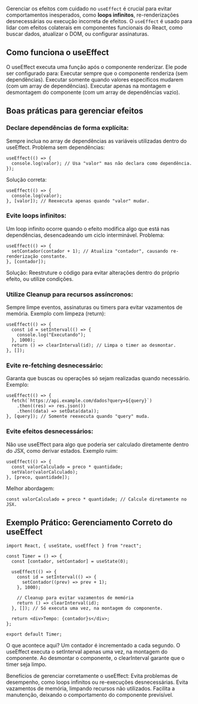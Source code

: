 
Gerenciar os efeitos com cuidado no `useEffect` é crucial para evitar comportamentos inesperados, como **loops infinitos**, re-renderizações desnecessárias ou execução incorreta de efeitos. O `useEffect` é usado para lidar com efeitos colaterais em componentes funcionais do React, como buscar dados, atualizar o DOM, ou configurar assinaturas.
## Como funciona o useEffect
O useEffect executa uma função após o componente renderizar. Ele pode ser configurado para:
Executar sempre que o componente renderiza (sem dependências).
Executar somente quando valores específicos mudarem (com um array de dependências).
Executar apenas na montagem e desmontagem do componente (com um array de dependências vazio).

## Boas práticas para gerenciar efeitos

### Declare dependências de forma explícita:
Sempre inclua no array de dependências as variáveis utilizadas dentro do useEffect.
Problema sem dependências:
```
useEffect(() => {
  console.log(valor); // Usa "valor" mas não declara como dependência.
});
```

Solução correta:
```
useEffect(() => {
  console.log(valor);
}, [valor]); // Reexecuta apenas quando "valor" mudar.
```

### Evite loops infinitos:
Um loop infinito ocorre quando o efeito modifica algo que está nas dependências, desencadeando um ciclo interminável.
Problema:
```
useEffect(() => {
  setContador(contador + 1); // Atualiza "contador", causando re-renderização constante.
}, [contador]);
```

Solução:
Reestruture o código para evitar alterações dentro do próprio efeito, ou utilize condições.

### Utilize Cleanup para recursos assíncronos:
Sempre limpe eventos, assinaturas ou timers para evitar vazamentos de memória.
Exemplo com limpeza (return):
```
useEffect(() => {
  const id = setInterval(() => {
    console.log("Executando");
  }, 1000);
  return () => clearInterval(id); // Limpa o timer ao desmontar.
}, []);
```

### Evite re-fetching desnecessário:
Garanta que buscas ou operações só sejam realizadas quando necessário.
Exemplo:
```
useEffect(() => {
  fetch(`https://api.example.com/dados?query=${query}`)
    .then((res) => res.json())
    .then((data) => setData(data));
}, [query]); // Somente reexecuta quando "query" muda.
```

### Evite efeitos desnecessários:
Não use useEffect para algo que poderia ser calculado diretamente dentro do JSX, como derivar estados.
Exemplo ruim:
```
useEffect(() => {
  const valorCalculado = preco * quantidade;
  setValor(valorCalculado);
}, [preco, quantidade]);
```

Melhor abordagem:
```
const valorCalculado = preco * quantidade; // Calcule diretamente no JSX.
```

## Exemplo Prático: Gerenciamento Correto do useEffect

```
import React, { useState, useEffect } from "react";

const Timer = () => {
  const [contador, setContador] = useState(0);

  useEffect(() => {
    const id = setInterval(() => {
      setContador((prev) => prev + 1);
    }, 1000);

    // Cleanup para evitar vazamentos de memória
    return () => clearInterval(id);
  }, []); // Só executa uma vez, na montagem do componente.

  return <div>Tempo: {contador}s</div>;
};

export default Timer;
```

O que acontece aqui?
Um contador é incrementado a cada segundo.
O useEffect executa o setInterval apenas uma vez, na montagem do componente.
Ao desmontar o componente, o clearInterval garante que o timer seja limpo.

Benefícios de gerenciar corretamente o useEffect:
Evita problemas de desempenho, como loops infinitos ou re-execuções desnecessárias.
Evita vazamentos de memória, limpando recursos não utilizados.
Facilita a manutenção, deixando o comportamento do componente previsível.


